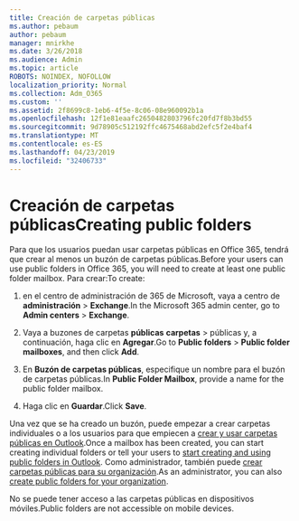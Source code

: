 ```yaml
---
title: Creación de carpetas públicas
ms.author: pebaum
author: pebaum
manager: mnirkhe
ms.date: 3/26/2018
ms.audience: Admin
ms.topic: article
ROBOTS: NOINDEX, NOFOLLOW
localization_priority: Normal
ms.collection: Adm_O365
ms.custom: ''
ms.assetid: 2f8699c8-1eb6-4f5e-8c06-08e960092b1a
ms.openlocfilehash: 12f1e81eaafc2650482803796fc20fd7f8b3bd55
ms.sourcegitcommit: 9d78905c512192ffc4675468abd2efc5f2e4baf4
ms.translationtype: MT
ms.contentlocale: es-ES
ms.lasthandoff: 04/23/2019
ms.locfileid: "32406733"
---
```

# <a name="creating-public-folders"></a><span data-ttu-id="13a5e-102">Creación de carpetas públicas</span><span class="sxs-lookup"><span data-stu-id="13a5e-102">Creating public folders</span></span>

<span data-ttu-id="13a5e-103">Para que los usuarios puedan usar carpetas públicas en Office 365, tendrá que crear al menos un buzón de carpetas públicas.</span><span class="sxs-lookup"><span data-stu-id="13a5e-103">Before your users can use public folders in Office 365, you will need to create at least one public folder mailbox.</span></span> <span data-ttu-id="13a5e-104">Para crear:</span><span class="sxs-lookup"><span data-stu-id="13a5e-104">To create:</span></span>
  
1. <span data-ttu-id="13a5e-105">en el centro de administración de 365 de Microsoft, vaya a centro de **administración** \> **Exchange**.</span><span class="sxs-lookup"><span data-stu-id="13a5e-105">In the Microsoft 365 admin center, go to **Admin centers** \> **Exchange**.</span></span>
    
2. <span data-ttu-id="13a5e-106">Vaya a buzones de carpetas **públicas** **carpetas** \> públicas y, a continuación, haga clic en **Agregar**.</span><span class="sxs-lookup"><span data-stu-id="13a5e-106">Go to **Public folders** \> **Public folder mailboxes**, and then click **Add**.</span></span>
    
3. <span data-ttu-id="13a5e-107">En **Buzón de carpetas públicas**, especifique un nombre para el buzón de carpetas públicas.</span><span class="sxs-lookup"><span data-stu-id="13a5e-107">In **Public Folder Mailbox**, provide a name for the public folder mailbox.</span></span>
    
4. <span data-ttu-id="13a5e-108">Haga clic en **Guardar**.</span><span class="sxs-lookup"><span data-stu-id="13a5e-108">Click **Save**.</span></span>
    
<span data-ttu-id="13a5e-109">Una vez que se ha creado un buzón, puede empezar a crear carpetas individuales o a los usuarios para que empiecen a [crear y usar carpetas públicas en Outlook](https://support.office.com/article/Create-and-share-a-public-folder-in-Outlook-a2835011-d524-4a5c-a207-05c159bb2a97).</span><span class="sxs-lookup"><span data-stu-id="13a5e-109">Once a mailbox has been created, you can start creating individual folders or tell your users to [start creating and using public folders in Outlook](https://support.office.com/article/Create-and-share-a-public-folder-in-Outlook-a2835011-d524-4a5c-a207-05c159bb2a97).</span></span> <span data-ttu-id="13a5e-110">Como administrador, también puede [crear carpetas públicas para su organización](https://technet.microsoft.com/library/bb691104%28v=exchg.150%29.aspx).</span><span class="sxs-lookup"><span data-stu-id="13a5e-110">As an administrator, you can also [create public folders for your organization](https://technet.microsoft.com/library/bb691104%28v=exchg.150%29.aspx).</span></span>
  
<span data-ttu-id="13a5e-111">No se puede tener acceso a las carpetas públicas en dispositivos móviles.</span><span class="sxs-lookup"><span data-stu-id="13a5e-111">Public folders are not accessible on mobile devices.</span></span>
  

